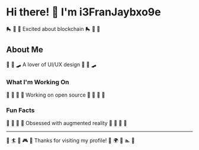 # Hi there! 👋 I'm i3FranJaybxo9e

🛼 🏒 🥊 Excited about blockchain 🛼 🏒 🥊

## About Me
🎻 🚣 🛹 A lover of UI/UX design 🎻 🚣 🛹

### What I'm Working On
🛶 🛶 🏒 🎳 Working on open source 🛶 🛶 🏒 🎳

### Fun Facts
🚴 🎯 🏑 🎱 Obsessed with augmented reality 🚴 🎯 🏑 🎱

---
🚴 🏄 🏓 🎮 🎺 Thanks for visiting my profile! 🏹 🌍 🏑 🏊 🏓
